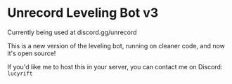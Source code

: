 # Unrecord Leveling Bot v3

Currently being used at discord.gg/unrecord

This is a new version of the leveling bot, running on cleaner code, and now it's open source!

If you'd like me to host this in your server, you can contact me on Discord: `lucyrift`